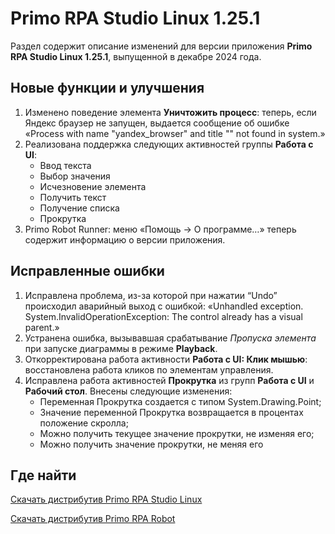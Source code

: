 # Primo RPA Studio Linux 1.25.1

Раздел содержит описание изменений для версии приложения **Primo RPA Studio Linux 1.25.1**, выпущенной в декабре 2024 года. 

## Новые функции и улучшения

1. Изменено поведение элемента **Уничтожить процесс**: теперь, если Яндекс браузер не запущен, выдается сообщение об ошибке «Process with name "yandex_browser" and title "" not found in system.»
1. Реализована поддержка следующих активностей группы **Работа с UI**:
   * Ввод текста
   * Выбор значения
   * Исчезновение элемента
   * Получить текст
   * Получение списка
   * Прокрутка
1. Primo Robot Runner: меню «Помощь -> О программе…» теперь содержит информацию о версии приложения.


## Исправленные ошибки 

1.	Исправлена проблема, из-за которой при нажатии “Undo” происходил аварийный выход с ошибкой: «Unhandled exception. System.InvalidOperationException: The control already has a visual parent.»
1. Устранена ошибка, вызывавшая срабатывание *Пропуска элемента* при запуске диаграммы в режиме **Playback**.
1. Откорректирована работа активности **Работа с UI: Клик мышью**: восстановлена работа кликов по элементам управления.
1. Исправлена работа активностей **Прокрутка** из групп **Работа с UI** и **Рабочий стол**. Внесены следующие изменения:
    * Переменная Прокрутка создается с типом System.Drawing.Point;
    * Значение переменной Прокрутка возвращается в процентах положение скролла;
    * Можно получить текущее значение прокрутки, не изменяя его;
    * Можно получить значение прокрутки, не меняя его



## Где найти 

[Скачать дистрибутив Primo RPA Studio Linux](https://disk.primo-rpa.ru/index.php/s/t9BHBjR6PP06Yax?path=%2FRelease%2FStudio)

[Скачать дистрибутив Primo RPA Robot](https://disk.primo-rpa.ru/index.php/s/t9BHBjR6PP06Yax?path=%2FRelease%2FRobot)
